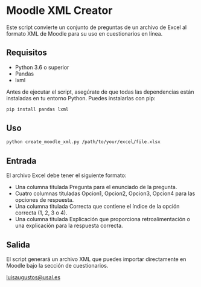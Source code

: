 # Moodle XML Creator

Este script convierte un conjunto de preguntas de un archivo de Excel al formato XML de Moodle para su uso en cuestionarios en línea.

## Requisitos

- Python 3.6 o superior
- Pandas
- lxml

Antes de ejecutar el script, asegúrate de que todas las dependencias están instaladas en tu entorno Python. Puedes instalarlas con pip:

```bash
pip install pandas lxml
```
## Uso
```bash
python create_moodle_xml.py /path/to/your/excel/file.xlsx
```


## Entrada
El archivo Excel debe tener el siguiente formato:

- Una columna titulada Pregunta para el enunciado de la pregunta.
- Cuatro columnas tituladas Opcion1, Opcion2, Opcion3, Opcion4 para las opciones de respuesta.
- Una columna titulada Correcta que contiene el índice de la opción correcta (1, 2, 3 o 4).
- Una columna titulada Explicación que proporciona retroalimentación o una explicación para la respuesta correcta.


## Salida
El script generará un archivo XML que puedes importar directamente en Moodle bajo la sección de cuestionarios.

luisaugustos@usal.es

